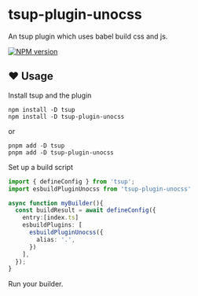 # tsup-plugin-unocss
An tsup plugin which uses babel build css and js.

[![NPM version](https://img.shields.io/npm/v/tsup-plugin-unocss?color=a1b858&label=)](https://www.npmjs.com/package/tsup-plugin-unocss)


## ❤️ Usage 

Install tsup and the plugin

```shell
npm install -D tsup
npm install -D tsup-plugin-unocss
```
or
```shell
pnpm add -D tsup
pnpm add -D tsup-plugin-unocss
```
Set up a build script

```typescript
import { defineConfig } from 'tsup';
import esbuildPluginUnocss from 'tsup-plugin-unocss'

async function myBuilder(){
  const buildResult = await defineConfig({
    entry:[index.ts]
    esbuildPlugins: [
      esbuildPluginUnocss({
        alias: '.',
      })
    ],
  });
}
```
Run your builder.
